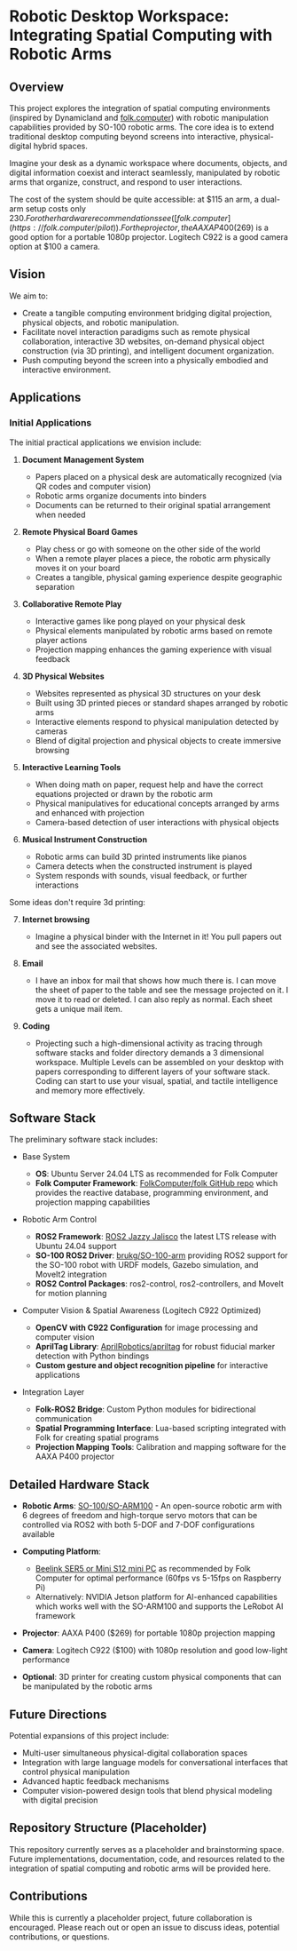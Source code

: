 # Robotic Desktop Workspace: Integrating Spatial Computing with Robotic Arms

## Overview
This project explores the integration of spatial computing environments (inspired by Dynamicland and [folk.computer](https://folk.computer/)) with robotic manipulation capabilities provided by SO-100 robotic arms. The core idea is to extend traditional desktop computing beyond screens into interactive, physical-digital hybrid spaces.

Imagine your desk as a dynamic workspace where documents, objects, and digital information coexist and interact seamlessly, manipulated by robotic arms that organize, construct, and respond to user interactions.

The cost of the system should be quite accessible: at $115 an arm, a dual-arm setup costs only $230. For other hardware recommendations see ([folk.computer](https://folk.computer/pilot)). For the projector, the AAXA P400 ($269) is a good option for a portable 1080p projector. Logitech C922 is a good camera option at $100 a camera.

## Vision
We aim to:

- Create a tangible computing environment bridging digital projection, physical objects, and robotic manipulation.
- Facilitate novel interaction paradigms such as remote physical collaboration, interactive 3D websites, on-demand physical object construction (via 3D printing), and intelligent document organization.
- Push computing beyond the screen into a physically embodied and interactive environment.

## Applications

### Initial Applications
The initial practical applications we envision include:

1. **Document Management System**
   - Papers placed on a physical desk are automatically recognized (via QR codes and computer vision)
   - Robotic arms organize documents into binders
   - Documents can be returned to their original spatial arrangement when needed

2. **Remote Physical Board Games**
   - Play chess or go with someone on the other side of the world
   - When a remote player places a piece, the robotic arm physically moves it on your board
   - Creates a tangible, physical gaming experience despite geographic separation

3. **Collaborative Remote Play**
   - Interactive games like pong played on your physical desk
   - Physical elements manipulated by robotic arms based on remote player actions
   - Projection mapping enhances the gaming experience with visual feedback

4. **3D Physical Websites**
   - Websites represented as physical 3D structures on your desk
   - Built using 3D printed pieces or standard shapes arranged by robotic arms
   - Interactive elements respond to physical manipulation detected by cameras
   - Blend of digital projection and physical objects to create immersive browsing

5. **Interactive Learning Tools**
   - When doing math on paper, request help and have the correct equations projected or drawn by the robotic arm
   - Physical manipulatives for educational concepts arranged by arms and enhanced with projection
   - Camera-based detection of user interactions with physical objects

6. **Musical Instrument Construction**
   - Robotic arms can build 3D printed instruments like pianos
   - Camera detects when the constructed instrument is played
   - System responds with sounds, visual feedback, or further interactions

Some ideas don't require 3d printing:
  
7. **Internet browsing**
   - Imagine a physical binder with the Internet in it! You pull papers out and see the associated websites.

8. **Email**
   - I have an inbox for mail that shows how much there is. I can move the sheet of paper to the table and see the message projected on it. I move it to read or deleted. I can also reply as normal. Each sheet gets a unique mail item.

9. **Coding**
    - Projecting such a high-dimensional activity as tracing through software stacks and folder directory demands a 3 dimensional workspace. Multiple Levels can be assembled on your desktop with papers corresponding to different layers of your software stack. Coding can start to use your visual, spatial, and tactile intelligence and memory more effectively. 
     
## Software Stack
The preliminary software stack includes:

- Base System
  - **OS**: Ubuntu Server 24.04 LTS as recommended for Folk Computer
  - **Folk Computer Framework**: [FolkComputer/folk GitHub repo](https://github.com/FolkComputer/folk) which provides the reactive database, programming environment, and projection mapping capabilities

- Robotic Arm Control
  - **ROS2 Framework**: [ROS2 Jazzy Jalisco](https://www.ros.org/) the latest LTS release with Ubuntu 24.04 support
  - **SO-100 ROS2 Driver**: [brukg/SO-100-arm](https://github.com/brukg/SO-100-arm) providing ROS2 support for the SO-100 robot with URDF models, Gazebo simulation, and MoveIt2 integration
  - **ROS2 Control Packages**: ros2-control, ros2-controllers, and MoveIt for motion planning

- Computer Vision & Spatial Awareness (Logitech C922 Optimized)
  - **OpenCV with C922 Configuration** for image processing and computer vision
  - **AprilTag Library**: [AprilRobotics/apriltag](https://github.com/AprilRobotics/apriltag) for robust fiducial marker detection with Python bindings
  - **Custom gesture and object recognition pipeline** for interactive applications

- Integration Layer
  - **Folk-ROS2 Bridge**: Custom Python modules for bidirectional communication
  - **Spatial Programming Interface**: Lua-based scripting integrated with Folk for creating spatial programs
  - **Projection Mapping Tools**: Calibration and mapping software for the AAXA P400 projector

## Detailed Hardware Stack

- **Robotic Arms**: [SO-100/SO-ARM100](https://github.com/TheRobotStudio/SO-ARM100) - An open-source robotic arm with 6 degrees of freedom and high-torque servo motors that can be controlled via ROS2 with both 5-DOF and 7-DOF configurations available

- **Computing Platform**: 
  - [Beelink SER5 or Mini S12 mini PC](https://folk.computer/pilot) as recommended by Folk Computer for optimal performance (60fps vs 5-15fps on Raspberry Pi)
  - Alternatively: NVIDIA Jetson platform for AI-enhanced capabilities which works well with the SO-ARM100 and supports the LeRobot AI framework

- **Projector**: AAXA P400 ($269) for portable 1080p projection mapping

- **Camera**: Logitech C922 ($100) with 1080p resolution and good low-light performance

- **Optional**: 3D printer for creating custom physical components that can be manipulated by the robotic arms

## Future Directions
Potential expansions of this project include:

- Multi-user simultaneous physical-digital collaboration spaces
- Integration with large language models for conversational interfaces that control physical manipulation
- Advanced haptic feedback mechanisms
- Computer vision-powered design tools that blend physical modeling with digital precision
  
## Repository Structure (Placeholder)
This repository currently serves as a placeholder and brainstorming space. Future implementations, documentation, code, and resources related to the integration of spatial computing and robotic arms will be provided here.

## Contributions
While this is currently a placeholder project, future collaboration is encouraged. Please reach out or open an issue to discuss ideas, potential contributions, or questions.

